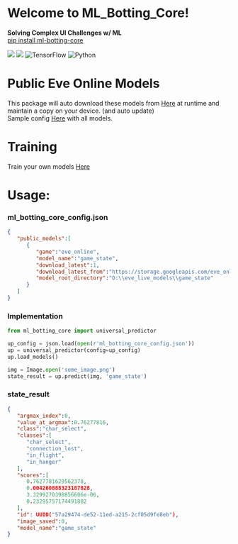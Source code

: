 # Welcome to ML_Botting_Core! 
**Solving Complex UI Challenges w/ ML**  
[pip install ml-botting-core](https://pypi.org/project/ml-botting-core/)  
  
![](https://img.shields.io/pypi/v/ml_botting_core?style=for-the-badge) ![](https://img.shields.io/github/actions/workflow/status/darkmatter2222/ml_botting_core/python-publish.yml?style=for-the-badge) ![TensorFlow](https://img.shields.io/badge/TensorFlow-%23FF6F00.svg?style=for-the-badge&logo=TensorFlow&logoColor=white)  ![Python](https://img.shields.io/badge/python-3670A0?style=for-the-badge&logo=python&logoColor=ffdd54)  
  
# Public Eve Online Models  
This package will auto download these models from [Here](https://storage.googleapis.com/eve_online_models/) at runtime and maintain a copy on your device. (and auto update)  
Sample config [Here](https://github.com/darkmatter2222/ml_botting_core/blob/main/samples/sample_config.json) with all models.

# Training
Train your own models [Here](https://github.com/darkmatter2222/ml_botting_core/blob/main/training/Universal_Classifer_Trainer.ipynb)  

  
# Usage:
### ml_botting_core_config.json
```json
{
   "public_models":[
      {
         "game":"eve_online",
         "model_name":"game_state",
         "download_latest":1,
         "download_latest_from":"https://storage.googleapis.com/eve_online_models/",
         "model_root_directory":"O:\\eve_live_models\\game_state"
      }
   ]
}
```


### Implementation 
```python
from ml_botting_core import universal_predictor

up_config = json.load(open(r'ml_botting_core_config.json'))
up = universal_predictor(config=up_config)
up.load_models()

img = Image.open('some_image.png')
state_result = up.predict(img, 'game_state')
```

### state_result
```json
{
   "argmax_index":0,
   "value_at_argmax":0.76277816,
   "class":"char_select",
   "classes":[
      "char_select",
      "connection_lost",
      "in_flight",
      "in_hanger"
   ],
   "scores":[
      0.7627781629562378,
      0.004260888323187828,
      3.3299270398856606e-06,
      0.23295757174491882
   ],
   "id": UUID("57a29474-de52-11ed-a215-2cf05d9fe8eb"),
   "image_saved":0,
   "model_name":"game_state"
}
```








